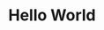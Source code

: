 <!DOCTYPE html>
<html>
<head><title>Basic html code</title></head>
<body>
<h1>Hello World</h1>
</body>
</html>
